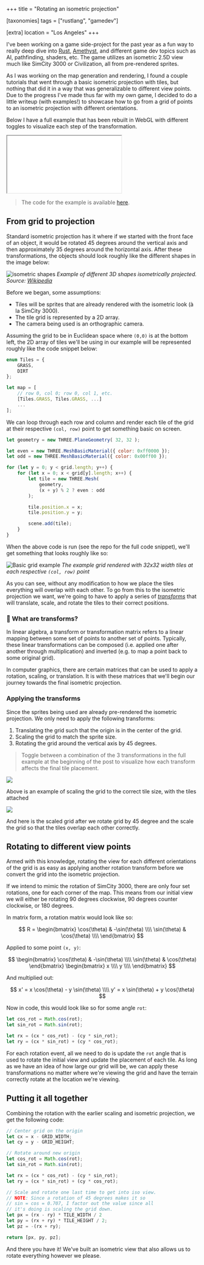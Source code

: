 +++
title = "Rotating an isometric projection"

[taxonomies]
tags = ["rustlang", "gamedev"]

[extra]
location = "Los Angeles"
+++

I've been working on a game side-project for the past year as a fun way to
really deep dive into [Rust][rust], [Amethyst][amethyst], and different
game dev topics such as AI, pathfinding, shaders, etc. The game utilizes an
isometric 2.5D view much like SimCity 3000 or Civilization, all from
pre-rendered sprites.

[rust]: https://www.rust-lang.org/
[amethyst]: https://amethyst.rs/

<!-- more -->

As I was working on the map generation and rendering, I found a couple
tutorials that went through a basic isometric projection with tiles, but
nothing that did it in a way that was generalizable to different view
points. Due to the progress I've made thus far with my own game, I decided
to do a little writeup (with examples!) to showcase how to go from a grid
of points to an isometric projection with different orientations.

Below I have a full example that has been rebuilt in WebGL with different toggles
to visualize each step of the transformation.

<iframe
    scrolling="no"
    class="full-width"
    src="/webgl/isometric-demo/index.html"
></iframe>

> The code for the example is available [here][code-repo].

[code-repo]: https://github.com/a5huynh/isometric-demo


## From grid to projection

Standard isometric projection has it where if we started with the front
face of an object, it would be rotated 45 degrees around the vertical axis
and then approximately 35 degrees around the horizontal axis. After these
transformations, the objects should look roughly like the different shapes
in the image below:

![isometric shapes](/img/2019/isometric-projection.png)
*Example of different 3D shapes isometrically projected. Source: [Wikipedia](https://en.wikipedia.org/wiki/Isometric_projection)*

Before we began, some assumptions:

* Tiles will be sprites that are already rendered with the isometric look
  (à la SimCity 3000).
* The tile grid is represented by a 2D array.
* The camera being used is an orthographic camera.

Assuming the grid to be in Euclidean space where `(0,0)` is
at the bottom left, the 2D array of tiles we'll be using in our example
will be represented roughly like the code snippet below:

``` javascript
enum Tiles = {
    GRASS,
    DIRT
};

let map = [
    // row 0, col 0; row 0, col 1, etc.
    [Tiles.GRASS, Tiles.GRASS, ...]
    ...
];
```

We can loop through each row and column and render each tile of the grid at
their respective `(col, row)` point to get something basic on screen.

``` javascript
let geometry = new THREE.PlaneGeometry( 32, 32 );

let even = new THREE.MeshBasicMaterial({ color: 0xff0000 });
let odd = new THREE.MeshBasicMaterial({ color: 0x00ff00 });

for (let y = 0; y < grid.length; y++) {
    for (let x = 0; x < grid[y].length; x++) {
        let tile = new THREE.Mesh(
            geometry,
            (x + y) % 2 ? even : odd
        );

        tile.position.x = x;
        tile.position.y = y;

        scene.add(tile);
    }
}
```

When the above code is run (see the repo for the full code snippet), we'll
get something that looks roughly like so:

![Basic grid example](/img/2019/grid-example.png)
*The example grid rendered with 32x32 width tiles at each respective
`(col, row)` point*

As you can see, without any modification to how we place the tiles
everything will overlap with each other. To go from this to the isometric
projection we want, we're going to have to apply a series of
[_transforms_][transform-wiki] that will translate, scale, and rotate the
tiles to their correct positions.

[transform-wiki]: https://en.wikipedia.org/wiki/Transformation_matrix


### 🤔 What are transforms?

In linear algebra, a transform or transformation matrix refers to a linear
mapping between some set of points to another set of points. Typically,
these linear transformations can be composed (i.e. applied one after
another through multiplication) and inverted (e.g. to map a point back to
some original grid).

In computer graphics, there are certain matrices that can be used to apply
a rotation, scaling, or translation. It is with these matrices that we'll
begin our journey towards the final isometric projection.


### Applying the transforms

Since the sprites being used are already pre-rendered the isometric projection.
We only need to apply the following transforms:

1. Translating the grid such that the origin is in the center of the grid.
2. Scaling the grid to match the sprite size.
3. Rotating the grid around the vertical axis by 45 degrees.

> Toggle between a combination of the 3 transformations in the full example at the
> beginning of the post to visualize how each transform affects the final tile
> placement.

![](/img/2019/scaled-example.png)

Above is an example of scaling the grid to the correct tile size, with the
tiles attached

![](/img/2019/isometric-example.png)

And here is the scaled grid after we rotate grid by 45 degree and the scale
the grid so that the tiles overlap each other correctly.


## Rotating to different view points

Armed with this knowledge, rotating the view for each different
orientations of the grid is as easy as applying another rotation transform
before we convert the grid into the isometric projection.

If we intend to mimic the rotation of SimCity 3000, there are only
four set rotations, one for each corner of the map. This means from our
initial view we will either be rotating 90 degrees clockwise, 90 degrees
counter clockwise, or 180 degrees.

In matrix form, a rotation matrix would look like so:

$$
R = \begin{bmatrix}
    \cos(\theta) & -\sin(\theta) \\\\
    \sin(\theta) & \cos(\theta) \\\\
\end{bmatrix}
$$

Applied to some point `(x, y)`:

$$
\begin{bmatrix}
    \cos(\theta) & -\sin(\theta) \\\\
    \sin(\theta) & \cos(\theta)
\end{bmatrix}
\begin{bmatrix}
    x \\\\
    y \\\\
\end{bmatrix}
$$

And multiplied out:

$$
x' = x \cos(\theta) - y \sin(\theta) \\\\
y' = x \sin(\theta) + y \cos(\theta)
$$

Now in code, this would look like so for some angle `rot`:

``` javascript
let cos_rot = Math.cos(rot);
let sin_rot = Math.sin(rot);

let rx = (cx * cos_rot) - (cy * sin_rot);
let ry = (cx * sin_rot) + (cy * cos_rot);
```

For each rotation event, all we need to do is update the `rot` angle that is
used to rotate the initial view and update the placement of each tile. As long
as we have an idea of how large our grid will be, we can apply these transformations
no matter where we're viewing the grid and have the terrain correctly rotate at the
location we're viewing.


## Putting it all together

Combining the rotation with the earlier scaling and isometric projection, we get
the following code:

``` javascript
// Center grid on the origin
let cx = x - GRID_WIDTH;
let cy = y - GRID_HEIGHT;

// Rotate around new origin
let cos_rot = Math.cos(rot);
let sin_rot = Math.sin(rot);

let rx = (cx * cos_rot) - (cy * sin_rot);
let ry = (cx * sin_rot) + (cy * cos_rot);

// Scale and rotate one last time to get into iso view.
// NOTE: Since a rotation of 45 degrees makes it so
// sin = cos = 0.707, I factor out the value since all
// it's doing is scaling the grid down.
let px = (rx - ry) * TILE_WIDTH / 2
let py = (rx + ry) * TILE_HEIGHT / 2;
let pz = -(rx + ry);

return [px, py, pz];
```

And there you have it! We've built an isometric view that also allows us to
rotate everything however we please.